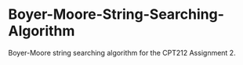 # Boyer-Moore-String-Searching-Algorithm
Boyer-Moore string searching algorithm for the CPT212 Assignment 2.
